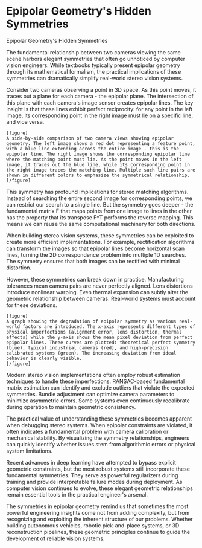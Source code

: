 # Epipolar Geometry's Hidden Symmetries

Epipolar Geometry's Hidden Symmetries

The fundamental relationship between two cameras viewing the same scene harbors elegant symmetries that often go unnoticed by computer vision engineers. While textbooks typically present epipolar geometry through its mathematical formalism, the practical implications of these symmetries can dramatically simplify real-world stereo vision systems.

Consider two cameras observing a point in 3D space. As this point moves, it traces out a plane for each camera - the epipolar plane. The intersection of this plane with each camera's image sensor creates epipolar lines. The key insight is that these lines exhibit perfect reciprocity: for any point in the left image, its corresponding point in the right image must lie on a specific line, and vice versa.

```
[figure]
A side-by-side comparison of two camera views showing epipolar geometry. The left image shows a red dot representing a feature point, with a blue line extending across the entire image - this is the epipolar line. The right image shows the corresponding epipolar line where the matching point must lie. As the point moves in the left image, it traces out the blue line, while its corresponding point in the right image traces the matching line. Multiple such line pairs are shown in different colors to emphasize the symmetrical relationship.
[/figure]
```

This symmetry has profound implications for stereo matching algorithms. Instead of searching the entire second image for corresponding points, we can restrict our search to a single line. But the symmetry goes deeper - the fundamental matrix F that maps points from one image to lines in the other has the property that its transpose F^T performs the reverse mapping. This means we can reuse the same computational machinery for both directions.

When building stereo vision systems, these symmetries can be exploited to create more efficient implementations. For example, rectification algorithms can transform the images so that epipolar lines become horizontal scan lines, turning the 2D correspondence problem into multiple 1D searches. The symmetry ensures that both images can be rectified with minimal distortion.

However, these symmetries can break down in practice. Manufacturing tolerances mean camera pairs are never perfectly aligned. Lens distortions introduce nonlinear warping. Even thermal expansion can subtly alter the geometric relationship between cameras. Real-world systems must account for these deviations.

```
[figure]
A graph showing the degradation of epipolar symmetry as various real-world factors are introduced. The x-axis represents different types of physical imperfections (alignment error, lens distortion, thermal effects) while the y-axis shows the mean pixel deviation from perfect epipolar lines. Three curves are plotted: theoretical perfect symmetry (blue), typical industrial cameras (red), and high-precision calibrated systems (green). The increasing deviation from ideal behavior is clearly visible.
[/figure]
```

Modern stereo vision implementations often employ robust estimation techniques to handle these imperfections. RANSAC-based fundamental matrix estimation can identify and exclude outliers that violate the expected symmetries. Bundle adjustment can optimize camera parameters to minimize asymmetric errors. Some systems even continuously recalibrate during operation to maintain geometric consistency.

The practical value of understanding these symmetries becomes apparent when debugging stereo systems. When epipolar constraints are violated, it often indicates a fundamental problem with camera calibration or mechanical stability. By visualizing the symmetry relationships, engineers can quickly identify whether issues stem from algorithmic errors or physical system limitations.

Recent advances in deep learning have attempted to bypass explicit geometric constraints, but the most robust systems still incorporate these fundamental symmetries. They serve as powerful regularizers during training and provide interpretable failure modes during deployment. As computer vision continues to evolve, these elegant geometric relationships remain essential tools in the practical engineer's arsenal.

The symmetries in epipolar geometry remind us that sometimes the most powerful engineering insights come not from adding complexity, but from recognizing and exploiting the inherent structure of our problems. Whether building autonomous vehicles, robotic pick-and-place systems, or 3D reconstruction pipelines, these geometric principles continue to guide the development of reliable vision systems.
